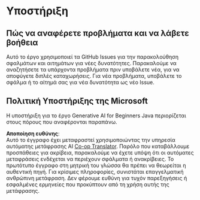 <!--
CO_OP_TRANSLATOR_METADATA:
{
  "original_hash": "b8ef73cc49dec68e2c885ee9df545129",
  "translation_date": "2025-07-21T19:09:10+00:00",
  "source_file": "SUPPORT.md",
  "language_code": "el"
}
-->
# Υποστήριξη

## Πώς να αναφέρετε προβλήματα και να λάβετε βοήθεια  

Αυτό το έργο χρησιμοποιεί τα GitHub Issues για την παρακολούθηση σφαλμάτων και αιτημάτων για νέες δυνατότητες. Παρακαλούμε να αναζητήσετε τα υπάρχοντα προβλήματα πριν υποβάλετε νέα, για να αποφύγετε διπλές καταχωρήσεις. Για νέα προβλήματα, υποβάλετε το σφάλμα ή το αίτημά σας για νέα δυνατότητα ως νέο Issue.

## Πολιτική Υποστήριξης της Microsoft  

Η υποστήριξη για το έργο Generative AI for Beginners Java περιορίζεται στους πόρους που αναφέρονται παραπάνω.

**Αποποίηση ευθύνης**:  
Αυτό το έγγραφο έχει μεταφραστεί χρησιμοποιώντας την υπηρεσία αυτόματης μετάφρασης AI [Co-op Translator](https://github.com/Azure/co-op-translator). Παρόλο που καταβάλλουμε προσπάθειες για ακρίβεια, παρακαλούμε να έχετε υπόψη ότι οι αυτόματες μεταφράσεις ενδέχεται να περιέχουν σφάλματα ή ανακρίβειες. Το πρωτότυπο έγγραφο στη μητρική του γλώσσα θα πρέπει να θεωρείται η αυθεντική πηγή. Για κρίσιμες πληροφορίες, συνιστάται επαγγελματική ανθρώπινη μετάφραση. Δεν φέρουμε ευθύνη για τυχόν παρεξηγήσεις ή εσφαλμένες ερμηνείες που προκύπτουν από τη χρήση αυτής της μετάφρασης.